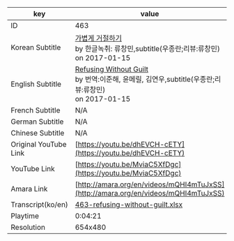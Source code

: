 |  key  |  value  |
|-------|---------|
| ID            | 463 |
| Korean Subtitle | [가볍게 거절하기](https://github.com/jungtosociety/dharma-qna/raw/master/sub/463/ko-463-refusing-without-guilt.sbv)<br>by 한글녹취: 류창민,subtitle(우종란;리뷰:류창민)<br>on 2017-01-15<br>|
| English Subtitle | [Refusing Without Guilt](https://github.com/jungtosociety/dharma-qna/raw/master/sub/463/en-463-refusing-without-guilt.sbv)<br>by 번역:이준해, 윤메릴, 김연우,subtitle(우종란;리뷰:류창민)<br>on 2017-01-15<br>|
| French Subtitle | N/A |
| German Subtitle | N/A |
| Chinese Subtitle | N/A |
| Original YouTube Link  | [https://youtu.be/dhEVCH-cETY](https://youtu.be/dhEVCH-cETY) |
| YouTube Link  | [https://youtu.be/MviaC5XfDgc](https://youtu.be/MviaC5XfDgc) |
| Amara Link    | [http://amara.org/en/videos/mQHI4mTuJxSS](http://amara.org/en/videos/mQHI4mTuJxSS) |
| Transcript(ko/en) | [463-refusing-without-guilt.xlsx](https://github.com/jungtosociety/dharma-qna/raw/master/sub/463/463-refusing-without-guilt.xlsx) |
| Playtime | 0:04:21 |
| Resolution | 654x480|
